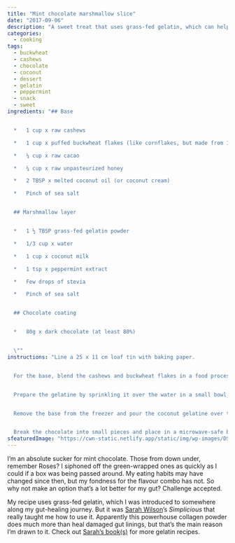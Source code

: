 ```yaml
---
title: "Mint chocolate marshmallow slice"
date: "2017-09-06"
description: "A sweet treat that uses grass-fed gelatin, which can help heal damaged gut linings."
categories: 
  - cooking
tags: 
  - buckwheat
  - cashews
  - chocolate
  - coconut
  - dessert
  - gelatin
  - peppermint
  - snack
  - sweet
ingredients: "## Base


  *   1 cup x raw cashews

  *   1 cup x puffed buckwheat flakes (like cornflakes, but made from 100% buckwheat)

  *   ¼ cup x raw cacao

  *   ¼ cup x raw unpasteurized honey

  *   2 TBSP x melted coconut oil (or coconut cream)

  *   Pinch of sea salt


  ## Marshmallow layer


  *   1 ½ TBSP grass-fed gelatin powder

  *   1/3 cup x water

  *   1 cup x coconut milk

  *   1 tsp x peppermint extract

  *   Few drops of stevia

  *   Pinch of sea salt


  ## Chocolate coating


  *   80g x dark chocolate (at least 80%)


  \""
instructions: "Line a 25 x 11 cm loaf tin with baking paper.


  For the base, blend the cashews and buckwheat flakes in a food processor until fine. Add the remaining ingredients and pulse until just combined. Spoon the mixture into the prepared loaf tin and press down with your hands into an even layer. Transfer to the freezer while you work on the filling and coating.


  Prepare the gelatine by sprinkling it over the water in a small bowl, and stirring until it dissolves. Leave for 5 minutes until it becomes rubbery. Combine the coconut milk, peppermint, stevia and sea salt in a saucepan and bring to a gentle boil, then remove from the heat. Break up the gelatine and add it to the coconut milk. Stir to dissolve, then blend with a stick blender.


  Remove the base from the freezer and pour the coconut gelatine over the top. Place in the fridge for at least 1 hour.


  Break the chocolate into small pieces and place in a microwave-safe bowl. Using a low setting on the microwave, warm gently until melted. Another option is to temper the chocolate in a heatproof bowl over a pot of simmering water, making sure the bowl doesn’t come into contact with the water. Pour the melted chocolate over the marshmallow layer and return the tin to the fridge for an hour. Warm a knife under running water before cutting so the chocolate doesn’t crack too much."
sfeaturedImage: "https://cwn-static.netlify.app/static/img/wp-images/DSC_0150-2-e1508665935544.jpg"
---
```


I’m an absolute sucker for mint chocolate. Those from down under, remember Roses? I siphoned off the green-wrapped ones as quickly as I could if a box was being passed around. My eating habits may have changed since then, but my fondness for the flavour combo has not. So why not make an option that’s a lot better for my gut? Challenge accepted.

My recipe uses grass-fed gelatin, which I was introduced to somewhere along my gut-healing journey. But it was [Sarah Wilson](http://www.sarahwilson.com/)’s _Simplicious_ that really taught me how to use it. Apparently this powerhouse collagen powder does much more than heal damaged gut linings, but that’s the main reason I’m drawn to it. Check out [Sarah’s book(s)](https://store.iquitsugar.com/?_ga=2.34907553.1684842874.1504712038-1189743389.1470642739#our_print_books) for more gelatin recipes.
